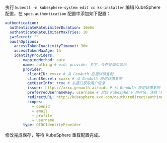 <IntegrationDetailCard title="配置 KubeSphere">

执行 `kubectl -n kubesphere-system edit cc ks-installer` 编辑 KubeSphere 配置，在 `spec.authentication` 配置中添加如下配置：

```yaml
authentication:
  authenticateRateLimiterDuration: 10m0s
  authenticateRateLimiterMaxTries: 10
  jwtSecret: ""
  oauthOptions:
    accessTokenInactivityTimeout: 30m
    accessTokenMaxAge: 1h
    identityProviders:
      - mappingMethod: auto
        name: authing # oidc provider 名字，会在登录页显示
        provider:
          clientID: xxxxx # 从 GenAuth 应用详情复制
          clientSecret: xxxxx # 从 GenAuth 应用详情复制
          getUserInfo: true # 从接口获取用户信息
          issuer: https://xxxx.genauth.ai/oidc # 从 GenAuth 应用详情复制
          preferredUsernameKey: username # 对应 KubeSphere 用户名，注意：KubeSphere 用户名不能为空，且不能包含中文
          redirectURL: http://kubesphere.xxx.com/oauth/redirect/authing # 一般格式为 <KubeSphere HOST>/oauth/redirect/<oidc provider name>
          scopes:
            - openid
            - email
            - profile
            - username
        type: OIDCIdentityProvider
```

修改完成保存，等待 KubeSphere 重载配置完成。

</IntegrationDetailCard>
